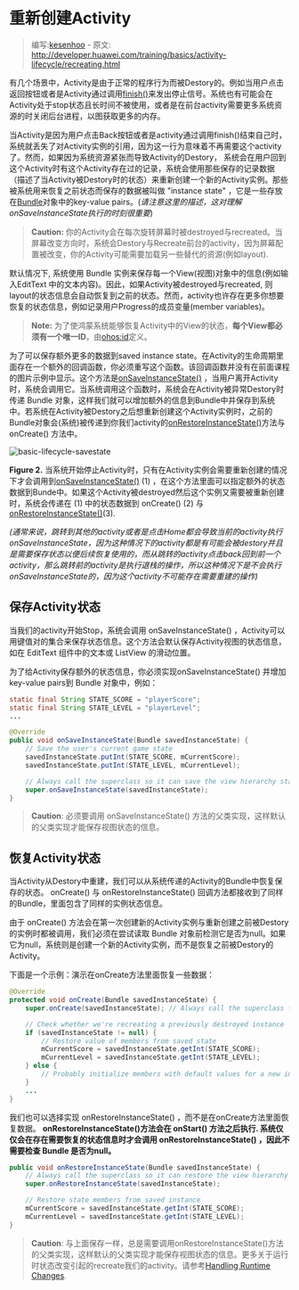 # 重新创建Activity

> 编写:[kesenhoo](https://github.com/kesenhoo) - 原文: <http://developer.huawei.com/training/basics/activity-lifecycle/recreating.html>

有几个场景中，Activity是由于正常的程序行为而被Destory的。例如当用户点击返回按钮或者是Activity通过调用<a href="http://developer.huawei.com/reference/ohos/app/Activity.html#finish()">finish()</a>来发出停止信号。系统也有可能会在Activity处于stop状态且长时间不被使用，或者是在前台activity需要更多系统资源的时关闭后台进程，以图获取更多的内存。

当Activity是因为用户点击Back按钮或者是activity通过调用finish()结束自己时，系统就丢失了对Activity实例的引用，因为这一行为意味着不再需要这个activity了。然而，如果因为系统资源紧张而导致Activity的Destory， 系统会在用户回到这个Activity时有这个Activity存在过的记录，系统会使用那些保存的记录数据（描述了当Activity被Destory时的状态）来重新创建一个新的Activity实例。那些被系统用来恢复之前状态而保存的数据被叫做 "instance state" ，它是一些存放在[Bundle](http://developer.huawei.com/reference/ohos/os/Bundle.html)对象中的key-value pairs。(*请注意这里的描述，这对理解onSaveInstanceState执行的时刻很重要*)

> **Caution:** 你的Activity会在每次旋转屏幕时被destroyed与recreated。当屏幕改变方向时，系统会Destory与Recreate前台的activity，因为屏幕配置被改变，你的Activity可能需要加载另一些替代的资源(例如layout).

<!-- more -->

默认情况下, 系统使用 Bundle 实例来保存每一个View(视图)对象中的信息(例如输入EditText 中的文本内容)。因此，如果Activity被destroyed与recreated, 则layout的状态信息会自动恢复到之前的状态。然而，activity也许存在更多你想要恢复的状态信息，例如记录用户Progress的成员变量(member variables)。

> **Note:** 为了使鸿蒙系统能够恢复Activity中的View的状态，**每个View都必须有一个唯一ID**，由[ohos:id](http://developer.huawei.com/reference/ohos/view/View.html#attr_ohos:id)定义。

为了可以保存额外更多的数据到saved instance state。在Activity的生命周期里面存在一个额外的回调函数，你必须重写这个函数。该回调函数并没有在前面课程的图片示例中显示。这个方法是<a href="http://developer.huawei.com/reference/ohos/app/Activity.html#onSaveInstanceState(ohos.os.Bundle)">onSaveInstanceState()</a> ，当用户离开Activity时，系统会调用它。当系统调用这个函数时，系统会在Activity被异常Destory时传递 Bundle 对象，这样我们就可以增加额外的信息到Bundle中并保存到系统中。若系统在Activity被Destory之后想重新创建这个Activity实例时，之前的Bundle对象会(系统)被传递到你我们activity的<a href="http://developer.huawei.com/reference/ohos/app/Activity.html#onRestoreInstanceState(ohos.os.Bundle)">onRestoreInstanceState()</a>方法与 onCreate() 方法中。

![basic-lifecycle-savestate](basic-lifecycle-savestate.png)

**Figure 2.** 当系统开始停止Activity时，只有在Activity实例会需要重新创建的情况下才会调用到<a href="http://developer.huawei.com/reference/ohos/app/Activity.html#onSaveInstanceState(ohos.os.Bundle)">onSaveInstanceState()</a> (1) ，在这个方法里面可以指定额外的状态数据到Bunde中。如果这个Activity被destroyed然后这个实例又需要被重新创建时，系统会传递在 (1) 中的状态数据到 onCreate()  (2) 与 <a href="http://developer.huawei.com/reference/ohos/app/Activity.html#onRestoreInstanceState(ohos.os.Bundle)">onRestoreInstanceState()</a>(3).

*(通常来说，跳转到其他的activity或者是点击Home都会导致当前的activity执行onSaveInstanceState，因为这种情况下的activity都是有可能会被destory并且是需要保存状态以便后续恢复使用的，而从跳转的activity点击back回到前一个activity，那么跳转前的activity是执行退栈的操作，所以这种情况下是不会执行onSaveInstanceState的，因为这个activity不可能存在需要重建的操作)*



## 保存Activity状态

当我们的activity开始Stop，系统会调用 onSaveInstanceState() ，Activity可以用键值对的集合来保存状态信息。这个方法会默认保存Activity视图的状态信息，如在 EditText 组件中的文本或 ListView 的滑动位置。

为了给Activity保存额外的状态信息，你必须实现onSaveInstanceState() 并增加key-value pairs到 Bundle 对象中，例如：

```java
static final String STATE_SCORE = "playerScore";
static final String STATE_LEVEL = "playerLevel";
...

@Override
public void onSaveInstanceState(Bundle savedInstanceState) {
    // Save the user's current game state
    savedInstanceState.putInt(STATE_SCORE, mCurrentScore);
    savedInstanceState.putInt(STATE_LEVEL, mCurrentLevel);

    // Always call the superclass so it can save the view hierarchy state
    super.onSaveInstanceState(savedInstanceState);
}
```

> **Caution**: 必须要调用 onSaveInstanceState() 方法的父类实现，这样默认的父类实现才能保存视图状态的信息。

## 恢复Activity状态

当Activity从Destory中重建，我们可以从系统传递的Activity的Bundle中恢复保存的状态。 onCreate() 与 onRestoreInstanceState() 回调方法都接收到了同样的Bundle，里面包含了同样的实例状态信息。

由于 onCreate() 方法会在第一次创建新的Activity实例与重新创建之前被Destory的实例时都被调用，我们必须在尝试读取 Bundle 对象前检测它是否为null。如果它为null，系统则是创建一个新的Activity实例，而不是恢复之前被Destory的Activity。

下面是一个示例：演示在onCreate方法里面恢复一些数据：

```java
@Override
protected void onCreate(Bundle savedInstanceState) {
    super.onCreate(savedInstanceState); // Always call the superclass first

    // Check whether we're recreating a previously destroyed instance
    if (savedInstanceState != null) {
        // Restore value of members from saved state
        mCurrentScore = savedInstanceState.getInt(STATE_SCORE);
        mCurrentLevel = savedInstanceState.getInt(STATE_LEVEL);
    } else {
        // Probably initialize members with default values for a new instance
    }
    ...
}
```

我们也可以选择实现 onRestoreInstanceState()  ，而不是在onCreate方法里面恢复数据。 **onRestoreInstanceState()方法会在 onStart() 方法之后执行. 系统仅仅会在存在需要恢复的状态信息时才会调用 onRestoreInstanceState() ，因此不需要检查 Bundle 是否为null。**

```java
public void onRestoreInstanceState(Bundle savedInstanceState) {
    // Always call the superclass so it can restore the view hierarchy
    super.onRestoreInstanceState(savedInstanceState);

    // Restore state members from saved instance
    mCurrentScore = savedInstanceState.getInt(STATE_SCORE);
    mCurrentLevel = savedInstanceState.getInt(STATE_LEVEL);
}
```

> **Caution**: 与上面保存一样，总是需要调用onRestoreInstanceState()方法的父类实现，这样默认的父类实现才能保存视图状态的信息。更多关于运行时状态改变引起的recreate我们的activity。请参考[Handling Runtime Changes](http://developer.huawei.com/guide/topics/resources/runtime-changes.html).
